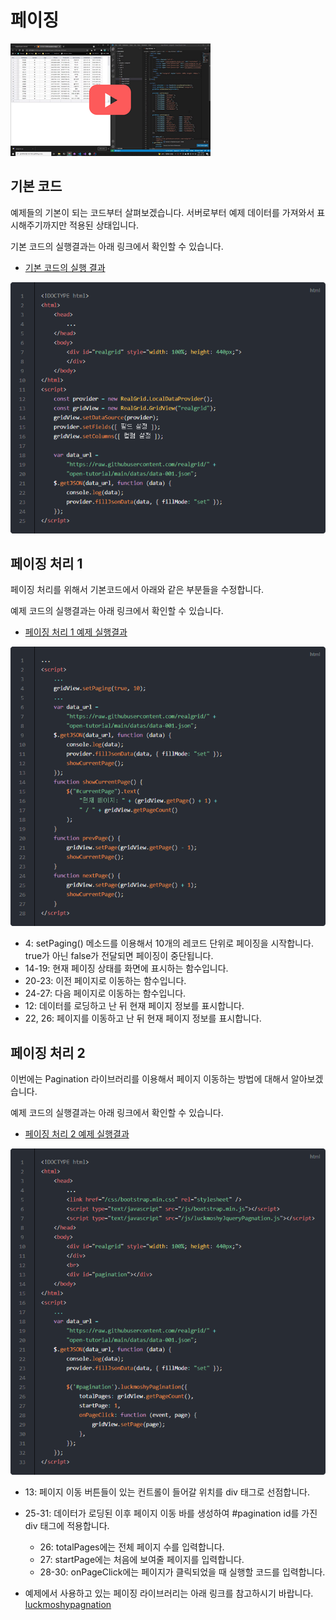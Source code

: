 # 페이징

[![](youtube-01.png)](https://youtu.be/EFPwaJeDuuo)


## 기본 코드

예제들의 기본이 되는 코드부터 살펴보겠습니다.
서버로부터 예제 데이터를 가져와서 표시해주기까지만 적용된 상태입니다.

기본 코드의 실행결과는 아래 링크에서 확인할 수 있습니다.
* [기본 코드의 실행 결과](http://10bun.tv/samples/realgrid2/part-2/04/step-00.html)

![](./code-001.png)


## 페이징 처리 1

페이징 처리를 위해서 기본코드에서 아래와 같은 부분들을 수정합니다.

예제 코드의 실행결과는 아래 링크에서 확인할 수 있습니다.
* [페이징 처리 1 예제 실행결과](http://10bun.tv/samples/realgrid2/part-2/04/step-01.html)

![](./code-002.png)
* 4: setPaging() 메소드를 이용해서 10개의 레코드 단위로 페이징을 시작합니다. true가 아닌 false가 전달되면 페이징이 중단됩니다.
* 14-19: 현재 페이징 상태를 화면에 표시하는 함수입니다.
* 20-23: 이전 페이지로 이동하는 함수입니다.
* 24-27: 다음 페이지로 이동하는 함수입니다.
* 12: 데이터를 로딩하고 난 뒤 현재 페이지 정보를 표시합니다.
* 22, 26: 페이지를 이동하고 난 뒤 현재 페이지 정보를 표시합니다.


## 페이징 처리 2

이번에는 Pagination 라이브러리를 이용해서 페이지 이동하는 방법에 대해서 알아보겠습니다.

예제 코드의 실행결과는 아래 링크에서 확인할 수 있습니다.
* [페이징 처리 2 예제 실행결과](http://10bun.tv/samples/realgrid2/part-2/04/step-02.html)

![](./code-003.png)
* 13: 페이지 이동 버튼들이 있는 컨트롤이 들어갈 위치를 div 태그로 선점합니다.
* 25-31: 데이터가 로딩된 이후 페이지 이동 바를 생성하여 #pagination id를 가진 div 태그에 적용합니다.
  * 26: totalPages에는 전체 페이지 수를 입력합니다.
  * 27: startPage에는 처음에 보여줄 페이지를 입력합니다.
  * 28-30: onPageClick에는 페이지가 클릭되었을 때 실행할 코드를 입력합니다.

* 예제에서 사용하고 있는 페이징 라이브러리는 아래 링크를 참고하시기 바랍니다.
[luckmoshypagnation](https://github.com/luckmoshy/luckmoshypagnation.js)
